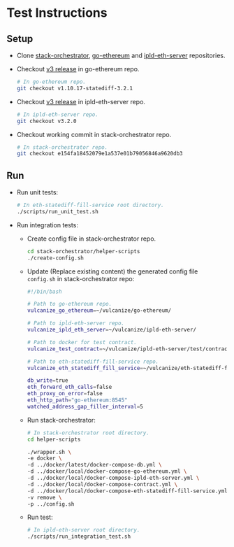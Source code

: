 # Test Instructions

## Setup

- Clone [stack-orchestrator](https://github.com/vulcanize/stack-orchestrator), [go-ethereum](https://github.com/vulcanize/go-ethereum) and [ipld-eth-server](https://github.com/vulcanize/ipld-eth-server) repositories.

- Checkout [v3 release](https://github.com/vulcanize/go-ethereum/releases/tag/v1.10.17-statediff-3.2.1) in go-ethereum repo.
  ```bash
  # In go-ethereum repo.
  git checkout v1.10.17-statediff-3.2.1
  ```

- Checkout [v3 release](https://github.com/vulcanize/ipld-eth-server/tree/v3.2.0 ) in ipld-eth-server repo.
  ```bash
  # In ipld-eth-server repo.
  git checkout v3.2.0
  ```

- Checkout working commit in stack-orchestrator repo.
  ```bash
  # In stack-orchestrator repo.
  git checkout e154fa18452079e1a537e01b79056846a9620db3
  ```

## Run

- Run unit tests:

  ```bash
  # In eth-statediff-fill-service root directory.
  ./scripts/run_unit_test.sh
  ```

- Run integration tests:
  - Create config file in stack-orchestrator repo.
    ```bash
    cd stack-orchestrator/helper-scripts
    ./create-config.sh
    ```

  - Update (Replace existing content) the generated config file `config.sh` in stack-orchestrator repo:
    ```bash
    #!/bin/bash

    # Path to go-ethereum repo.
    vulcanize_go_ethereum=~/vulcanize/go-ethereum/

    # Path to ipld-eth-server repo.
    vulcanize_ipld_eth_server=~/vulcanize/ipld-eth-server/

    # Path to docker for test contract.
    vulcanize_test_contract=~/vulcanize/ipld-eth-server/test/contract

    # Path to eth-statediff-fill-service repo.
    vulcanize_eth_statediff_fill_service=~/vulcanize/eth-statediff-fill-service/

    db_write=true
    eth_forward_eth_calls=false
    eth_proxy_on_error=false
    eth_http_path="go-ethereum:8545"
    watched_address_gap_filler_interval=5
    ```

  - Run stack-orchestrator:
    ```bash
    # In stack-orchestrator root directory.
    cd helper-scripts

    ./wrapper.sh \
    -e docker \
    -d ../docker/latest/docker-compose-db.yml \
    -d ../docker/local/docker-compose-go-ethereum.yml \
    -d ../docker/local/docker-compose-ipld-eth-server.yml \
    -d ../docker/local/docker-compose-contract.yml \
    -d ../docker/local/docker-compose-eth-statediff-fill-service.yml \
    -v remove \
    -p ../config.sh
    ```

  - Run test:
    ```bash
    # In ipld-eth-server root directory.
    ./scripts/run_integration_test.sh
    ```
